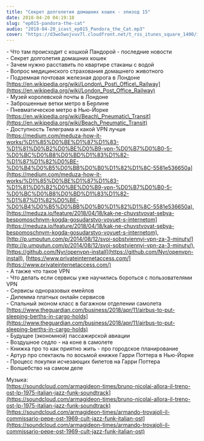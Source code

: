 ```yaml
---
title: "Секрет долголетия домашних кошек - эпизод 15"
date: 2018-04-20 04:19:18
slug: "ep015-pandora-the-cat"
audio: "2018-04-20_icast_ep015_Pandora_the_Cat.mp3"
cover: "https://d3wo5wojvuv7l.cloudfront.net/t_rss_itunes_square_1400/images.spreaker.com/original/d20daaa729fc8cae11f6717f5c961b50.jpg"
---
```

\- Что там происходит с кошкой Пандорой - последние новости  
\- Секрет долголетия домашних кошек  
\- Зачем нужно расставить по квартире стаканы с водой  
\- Вопрос медицинского страхования домашнего животного  
\- Подземная почтовая железная дорога в Лондоне [https://en.wikipedia.org/wiki/London\_Post\_Office\_Railway](https://en.wikipedia.org/wiki/London_Post_Office_Railway)  
\- Музей королевской почты в Лондоне  
\- Заброшенные ветки метро в Берлине  
\- Пневматическое метро в Нью-Йорке [https://en.wikipedia.org/wiki/Beach\_Pneumatic\_Transit](https://en.wikipedia.org/wiki/Beach_Pneumatic_Transit)  
\- Доступность Телеграма и какой VPN лучше [https://medium.com/meduza-how-it-works/%D1%85%D0%BE%D1%87%D1%83-%D1%81%D0%B2%D0%BE%D0%B9-vpn-%D0%B7%D0%B0-5-%D0%BC%D0%B8%D0%BD%D1%83%D1%82-%D1%87%D1%82%D0%BE-%D0%B4%D0%B5%D0%BB%D0%B0%D1%82%D1%8C-5581e536650a](https://medium.com/meduza-how-it-works/%D1%85%D0%BE%D1%87%D1%83-%D1%81%D0%B2%D0%BE%D0%B9-vpn-%D0%B7%D0%B0-5-%D0%BC%D0%B8%D0%BD%D1%83%D1%82-%D1%87%D1%82%D0%BE-%D0%B4%D0%B5%D0%BB%D0%B0%D1%82%D1%8C-5581e536650a), [https://meduza.io/feature/2018/04/18/kak-ne-chuvstvovat-sebya-bespomoschnym-kogda-gosudarstvo-voyuet-s-internetom](https://meduza.io/feature/2018/04/18/kak-ne-chuvstvovat-sebya-bespomoschnym-kogda-gosudarstvo-voyuet-s-internetom), [http://p.umputun.com/p/2014/08/12/svoi-sobstviennyi-vpn-za-3-minuty/](http://p.umputun.com/p/2014/08/12/svoi-sobstviennyi-vpn-za-3-minuty/), [https://github.com/Nyr/openvpn-install](https://github.com/Nyr/openvpn-install), [https://www.privateinternetaccess.com/](https://www.privateinternetaccess.com/)  
\- А также что такое VPN  
\- Что делать если сервисы уже научились бороться с пользователями VPN  
\- Сервисы одноразовых емейлов  
\- Дилемма платных онлайн сервисов  
\- Спальный эконом класс в багажном отделении самолета [https://www.theguardian.com/business/2018/apr/11/airbus-to-put-sleeping-berths-in-cargo-holds](https://www.theguardian.com/business/2018/apr/11/airbus-to-put-sleeping-berths-in-cargo-holds)  
\- Будущее (экономной) пассажирской авиации  
\- Воздушное седло - на коне в самолете  
\- Книжка про то как приятно жить - про городское планирование  
\- Артур про спектакль по восьмой книжке Гарри Поттера в Нью-Йорке  
\- Процесс покупки исчезающих билетов на Гарри Поттера  
\- Волшебство на самом деле  
  
Музыка:  
[https://soundcloud.com/armagideon-times/bruno-nicolai-allora-il-treno-ost-lp-1975-italian-jazz-funk-soundtrack](https://soundcloud.com/armagideon-times/bruno-nicolai-allora-il-treno-ost-lp-1975-italian-jazz-funk-soundtrack)  
[https://soundcloud.com/armagideon-times/armando-trovajoli-il-commissario-pepe-ost-1969-cult-jazz-funk-italian-ost](https://soundcloud.com/armagideon-times/armando-trovajoli-il-commissario-pepe-ost-1969-cult-jazz-funk-italian-ost)
